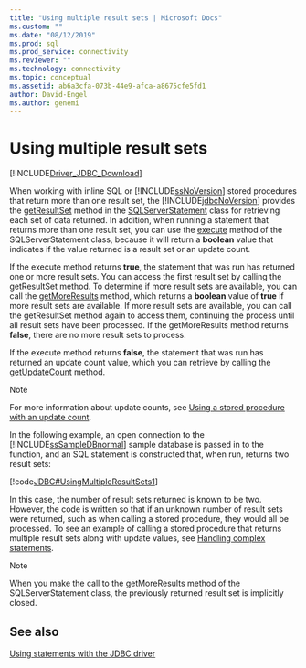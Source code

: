```yaml
---
title: "Using multiple result sets | Microsoft Docs"
ms.custom: ""
ms.date: "08/12/2019"
ms.prod: sql
ms.prod_service: connectivity
ms.reviewer: ""
ms.technology: connectivity
ms.topic: conceptual
ms.assetid: ab6a3cfa-073b-44e9-afca-a8675cfe5fd1
author: David-Engel
ms.author: genemi
---
```


# Using multiple result sets

[!INCLUDE[Driver_JDBC_Download](../../includes/driver_jdbc_download.md)]

When working with inline SQL or [!INCLUDE[ssNoVersion](../../includes/ssnoversion-md.md)] stored procedures that return more than one result set, the [!INCLUDE[jdbcNoVersion](../../includes/jdbcnoversion_md.md)] provides the [getResultSet](../../connect/jdbc/reference/getresultset-method-sqlserverstatement.md) method in the [SQLServerStatement](../../connect/jdbc/reference/sqlserverstatement-class.md) class for retrieving each set of data returned. In addition, when running a statement that returns more than one result set, you can use the [execute](../../connect/jdbc/reference/execute-method-sqlserverstatement.md) method of the SQLServerStatement class, because it will return a **boolean** value that indicates if the value returned is a result set or an update count.

If the execute method returns **true**, the statement that was run has returned one or more result sets. You can access the first result set by calling the getResultSet method. To determine if more result sets are available, you can call the [getMoreResults](../../connect/jdbc/reference/getmoreresults-method-sqlserverstatement.md) method, which returns a **boolean** value of **true** if more result sets are available. If more result sets are available, you can call the getResultSet method again to access them, continuing the process until all result sets have been processed. If the getMoreResults method returns **false**, there are no more result sets to process.

If the execute method returns **false**, the statement that was run has returned an update count value, which you can retrieve by calling the [getUpdateCount](../../connect/jdbc/reference/getupdatecount-method-sqlserverstatement.md) method.

> [!NOTE]  
> For more information about update counts, see [Using a stored procedure with an update count](../../connect/jdbc/using-a-stored-procedure-with-an-update-count.md).

In the following example, an open connection to the [!INCLUDE[ssSampleDBnormal](../../includes/sssampledbnormal_md.md)] sample database is passed in to the function, and an SQL statement is constructed that, when run, returns two result sets:

[!code[JDBC#UsingMultipleResultSets1](../../connect/jdbc/codesnippet/Java/using-multiple-result-sets_1.java)]

In this case, the number of result sets returned is known to be two. However, the code is written so that if an unknown number of result sets were returned, such as when calling a stored procedure, they would all be processed. To see an example of calling a stored procedure that returns multiple result sets along with update values, see [Handling complex statements](../../connect/jdbc/handling-complex-statements.md).

> [!NOTE]  
> When you make the call to the getMoreResults method of the SQLServerStatement class, the previously returned result set is implicitly closed.

## See also

[Using statements with the JDBC driver](../../connect/jdbc/using-statements-with-the-jdbc-driver.md)
